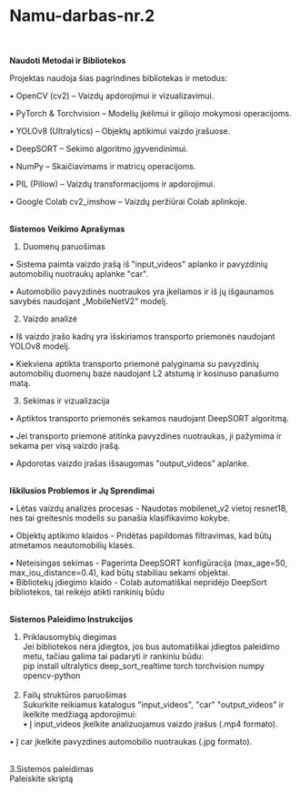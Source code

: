 # Namu-darbas-nr.2</br></br>
**Naudoti Metodai ir Bibliotekos**</br>

Projektas naudoja šias pagrindines bibliotekas ir metodus:</br>

  • OpenCV (cv2) – Vaizdų apdorojimui ir vizualizavimui.</br>

  • PyTorch & Torchvision – Modelių įkėlimui ir giliojo mokymosi operacijoms.</br>

  • YOLOv8 (Ultralytics) – Objektų aptikimui vaizdo įrašuose.</br>

  • DeepSORT – Sekimo algoritmo įgyvendinimui.</br>

  • NumPy – Skaičiavimams ir matricų operacijoms.</br>

  • PIL (Pillow) – Vaizdų transformacijoms ir apdorojimui.</br>

  • Google Colab cv2_imshow – Vaizdų peržiūrai Colab aplinkoje.</br></br>

**Sistemos Veikimo Aprašymas**</br>

1. Duomenų paruošimas</br>

  • Sistema paimta vaizdo įrašą iš "input_videos" aplanko ir pavyzdinių automobilių nuotraukų aplanke "car".</br>

  • Automobilio pavyzdinės nuotraukos yra įkeliamos ir iš jų išgaunamos savybės naudojant „MobileNetV2“ modelį.</br>

2. Vaizdo analizė</br>

  • Iš vaizdo įrašo kadrų yra išskiriamos transporto priemonės naudojant YOLOv8 modelį.</br>

  • Kiekviena aptikta transporto priemonė palyginama su pavyzdinių automobilių duomenų baze naudojant L2 atstumą ir kosinuso panašumo matą.</br>

3. Sekimas ir vizualizacija</br>

  • Aptiktos transporto priemonės sekamos naudojant DeepSORT algoritmą.</br>

  • Jei transporto priemonė atitinka pavyzdines nuotraukas, ji pažymima ir sekama per visą vaizdo įrašą.</br>

  • Apdorotas vaizdo įrašas išsaugomas "output_videos" aplanke.</br></br>

**Iškilusios Problemos ir Jų Sprendimai**</br>

• Lėtas vaizdų analizės procesas - Naudotas mobilenet_v2 vietoj resnet18, nes tai greitesnis modelis su panašia klasifikavimo kokybe.</br>

• Objektų aptikimo klaidos - Pridėtas papildomas filtravimas, kad būtų atmetamos neautomobilių klasės.</br>

• Neteisingas sekimas - Pagerinta DeepSORT konfigūracija (max_age=50, max_iou_distance=0.4), kad būtų stabiliau sekami objektai.</br>
• Bibliotekų įdiegimo klaido - Colab automatiškai nepridėjo DeepSort bibliotekos, tai reikėjo atikti rankinių būdu </br></br>

**Sistemos Paleidimo Instrukcijos**</br>
1. Priklausomybių diegimas</br>
Jei bibliotekos nėra įdiegtos, jos bus automatiškai įdiegtos paleidimo metu, tačiau galima tai padaryti ir rankiniu būdu:</br>
pip install ultralytics deep_sort_realtime torch torchvision numpy opencv-python</br></br>
2. Failų struktūros paruošimas </br>
Sukurkite reikiamus katalogus "input_videos", "car" "output_videos" ir ikelkite medžiagą apdorojimui:</br>
  • Į input_videos įkelkite analizuojamus vaizdo įrašus (.mp4 formato).</br>

  • Į car įkelkite pavyzdines automobilio nuotraukas (.jpg formato).</br></br>

3.Sistemos paleidimas</br>
Paleiskite skriptą</br>



